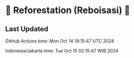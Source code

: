 
# 🌳 Reforestation (Reboisasi) 🌲

## Last Updated

GitHub Actions time: Mon Oct 14 19:15:47 UTC 2024

Indonesia/Jakarta time: Tue Oct 15 02:15:47 WIB 2024
